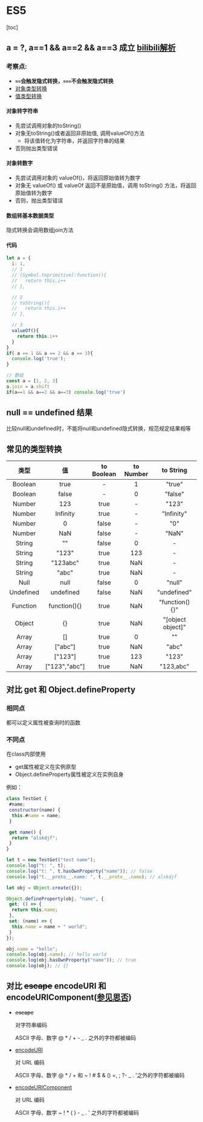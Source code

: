# ES5

[toc]

## a = ?, a==1 && a==2 && a==3 成立 [bilibili解析](https://www.bilibili.com/video/BV1f34y147WM?spm_id_from=333.337.search-card.all.click)

### 考察点:

- **`==`会触发隐式转换，`===`不会触发隐式转换**
- [对象类型转换](https://zh.javascript.info/object-toprimitive)
- [值类型转换](https://zh.javascript.info/type-conversions)

#### 对象转字符串

- 先尝试调用对象的toString()
- 对象无toString()或者返回非原始值, 调用valueOf()方法
  - 将该值转化为字符串，并返回字符串的结果
- 否则抛出类型错误
  
#### 对象转数字

- 先尝试调用对象的 valueOf()，将返回原始值转为数字
- 对象无 valueOf() 或 valueOf 返回不是原始值，调用 toString() 方法，将返回原始值转为数字
- 否则，抛出类型错误

#### 数组转基本数据类型

隐式转换会调用数组join方法

#### 代码

```js
let a = {
  i: 1,
  // 1
  // [Symbol.toprimitive]:function(){
  //   return this.i++
  // },

  // 2
  // toString(){
  //   return this.i++
  // },

  // 3
  valueOf(){
    return this.i++
  }
}
if( a == 1 && a == 2 && a == 3){
  console.log('true');
}
```

```js
// 数组
const a = [1, 2, 3]
a.join = a.shift
if(a==1 && a==2 && a==3) console.log('true')
```

## null == undefined 结果

比较null和undefined时，不能将null和undefined隐式转换，规范规定结果相等

## 常见的类型转换

|类型|值|to Boolean|to Number|to String|
|:---:|:---:|:---:|:---:|:---:|
|Boolean|true|-|1|"true"|
|Boolean|false|-|0|"false"|
|Number|123|true|-|"123"|
|Number|Infinity|true|-|"Infinity"|
|Number|0|false|-|"0"|
|Number|NaN|false|-|"NaN"|
|String|""|false|0|-|
|String|"123"|true|123|-|
|String|"123abc"|true|NaN|-|
|String|"abc"|true|NaN|-|
|Null|null|false|0|"null"|
|Undefined|undefined|false|NaN|"undefined"|
|Function|function(){}|true|NaN|"function(){}"|
|Object|{}|true|NaN|"[object object]"|
|Array|[]|true|0|""|
|Array|["abc"]|true|NaN|"abc"|
|Array|["123"]|true|123|"123"|
|Array|["123","abc"]|true|NaN|"123,abc"|

## 对比 get 和 Object.defineProperty

### 相同点

都可以定义属性被查询时的函数

### 不同点

在class内部使用

- get属性被定义在实例原型
- Object.defineProperty属性被定义在实例自身

例如：

```js
class TestGet {
 #name;
 constructor(name) {
  this.#name = name;
 }

 get name() {
  return "alskdjf";
 }
}

let t = new TestGet("test name");
console.log("t: ", t);
console.log("t: ", t.hasOwnProperty("name")); // false
console.log("t.__proto__.name: ", t.__proto__.name); // alskdjf

let obj = Object.create({});

Object.defineProperty(obj, "name", {
 get: () => {
  return this.name;
 },
 set: (name) => {
  this.name = name + " world";
 }
});

obj.name = "hello";
console.log(obj.name); // hello world
console.log(obj.hasOwnProperty("name")); // true
console.log(obj); // {}
```

## 对比 ~~escape~~ encodeURI 和 encodeURIComponent([参见思否](https://segmentfault.com/a/1190000037793291))

- ~~escape~~
  
  对字符串编码

  ASCII 字母、数字 @ * / + - _ . 之外的字符都被编码

- [encodeURI](https://developer.mozilla.org/zh-CN/docs/Web/JavaScript/Reference/Global_Objects/encodeURI)

  对 URL 编码

  ASCII 字母、数字 @ * / + 和 ~ ! # $ & () =, ; ?- _ . '之外的字符都被编码

- [encodeURIComponent](https://developer.mozilla.org/zh-CN/docs/Web/JavaScript/Reference/Global_Objects/encodeURIComponent)
  
  对 URL 编码

  ASCII 字母、数字 ~ ! * ( ) - _ . ' 之外的字符都被编码

